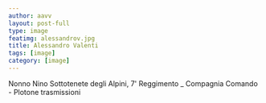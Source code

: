 ```yaml
---
author: aavv
layout: post-full
type: image
featimg: alessandrov.jpg
title: Alessandro Valenti
tags: [image]
category: [image]
---
```


Nonno Nino Sottotenete degli Alpini, 7' Reggimento _ Compagnia Comando - Plotone trasmissioni